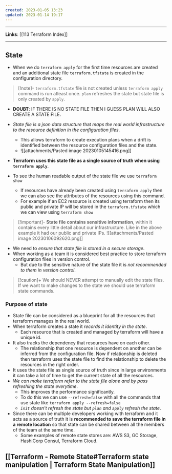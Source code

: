 ```yaml
---
created: 2023-01-05 13:23
updated: 2023-01-14 19:17
---
```

---
**Links**: [[113 Terraform Index]]

---
## State
- When we do `terraform apply` for the first time resources are created and an additional state file `terraform.tfstate` is created in the configuration directory.

> [!note]- `terraform.tfstate` file is not created unless `terraform apply` command is run atleast once.
> `plan` refreshes the state but state file is only created by `apply`.

- **DOUBT**: IF THERE IS NO STATE FILE THEN I GUESS PLAN WILL ALSO CREATE A STATE FILE.

- *State file is a json data structure* that *maps the real world infrastructure to the resource definition in the configuration files*.
	- This allows terraform to create execution plans when a drift is identified between the resource configuration files and the state.
	- ![[attachments/Pasted image 20230105145416.png]]
- **Terraform uses this state file as a single source of truth when using `terraform apply`**.
- To see the human readable output of the state file we use `terraform show`
	- If resources have already been created using `terraform apply` then we can also see the attributes of the resources using this command.
	- For example if an EC2 resource is created using terraform then its public and private IP will be stored in the `terraform.tfstate` which we can view using `terraform show`

> [!important]- **State file contains sensitive information**, within it contains every little detail about our infrastructure.
> Like in the above example it had our public and private IPs.
> ![[attachments/Pasted image 20230106092620.png]]

- We need to *ensure that state file is stored in a secure storage*.
- When working as a team it is considered best practice to store terraform configuration files in version control.
	- But due to the sensitive nature of the state file it is *not recommended to them in version control*.

> [!caution]+ We should NEVER attempt to manually edit the state files.
> If we want to make changes to the state we should use terraform state commands.

### Purpose of state
- State file can be considered as a blueprint for all the resources that terraform manages in the real world. 
- When terraform creates a state it *records it identity in the state*.
	- Each resource that is created and managed by terraform will have a unique id.
- It also tracks the dependency that resources have on each other. 
	- The relationship that one resource is dependent on another can be inferred from the configuration file. Now if relationship is deleted then terraform uses the state file to find the relationship to delete the resources in the right order.
- It uses the state file as single source of truth since in large environments it can take a lot of time to get the current state of all the resources.
- *We can make terraform refer to the state file alone and by pass refreshing the state everytime*.
	- This improves the performance significantly.
	- To do this we can use `--refresh=false` with all the commands that use state like `terraform apply --refresh=false`
	- *`init` doesn't refresh the state but `plan` and `apply` refresh the state*.
- Since there can be multiple developers working with terraform and it acts as a source of truth it is **recommended to save the terraform file in a remote location** so that state can be shared between all the members of the team at the same time.
	- Some examples of remote state stores are: AWS S3, GC Storage, HashiCorp Consul, Terraform Cloud.

## [[Terraform - Remote State#Terraform state manipulation | Terraform State Manipulation]]
